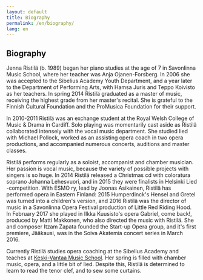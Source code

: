 ```yaml
---
layout: default
title: Biography
permalink: /en/biography/
lang: en
---
```


## Biography

Jenna Ristilä (b. 1989) began her piano studies at the age of 7 in Savonlinna Music School, where her teacher was Anja Ojanen-Forsberg. In 2006 she was accepted to the Sibelius Academy Youth Department, and a year later to the Department of Performing Arts, with Hamsa Juris and Teppo Koivisto as her teachers. In spring 2014 Ristilä graduated as a master of music, receiving the highest grade from her master's recital. She is grateful to the Finnish Cultural Foundation and the ProMusica Foundation for their support.  

In 2010-2011 Ristilä was an exchange student at the Royal Welsh College of Music & Drama in Cardiff. Solo playing was momentarily cast aside as Ristilä collaborated intensely with the vocal music department. She studied lied with Michael Pollock, worked as an assisting opera coach in two opera productions, and accompanied numerous concerts, auditions and master classes.

Ristilä performs regularly as a soloist, accompanist and chamber musician. Her passion is vocal music, because the variety of possible projects with singers is so huge. In 2014 Ristilä released a Christmas cd with coloratura soprano Johanna Lehesvuori, and in 2015 they were finalists in Helsinki Lied -competition. With ESMO ry, lead by Joonas Asikainen, Ristilä has performed opera in Eastern Finland: 2015 Humperdinck's Hensel and Gretel was turned into a children's version, and 2016 Ristilä was the director of music in a Savonlinna Opera Festival production of Little Red Riding Hood. In February 2017 she played in Ilkka Kuusisto's opera Gabriel, come back!, produced by Matti Makkonen, who also directed the music with Ristilä. She and composer Itzam Zapata founded the Start-up Opera group, and it's first premiere, Jääkausi, was in the Soiva Akatemia concert series in March 2016.

Currently Ristilä studies opera coaching at the Sibelius Academy and teaches at [Keski-Vantaa Music School](http://kevamo.com/). Her spring is filled with chamber music, opera, and a little bit of lied. Despite this, Ristilä is determined to learn to read the tenor clef, and to sew some curtains.


<br/>
